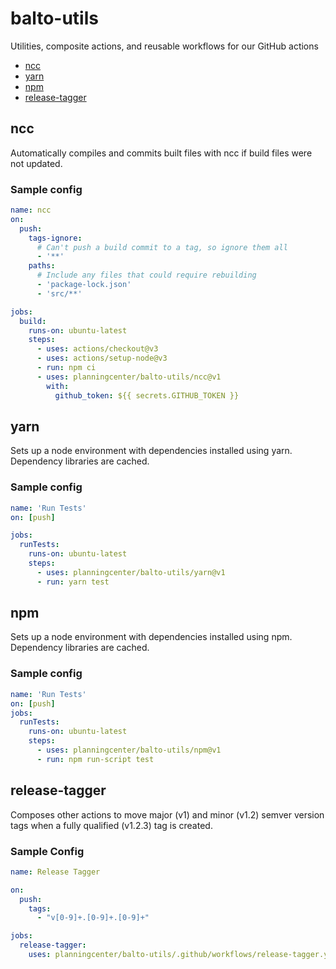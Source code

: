 # balto-utils
Utilities, composite actions, and reusable workflows for our GitHub actions

- [ncc](#ncc)
- [yarn](#yarn)
- [npm](#npm)
- [release-tagger](#release-tagger)

## ncc

Automatically compiles and commits built files with ncc if build files were not
updated.

### Sample config

```yml
name: ncc
on:
  push:
    tags-ignore:
      # Can't push a build commit to a tag, so ignore them all
      - '**'
    paths:
      # Include any files that could require rebuilding
      - 'package-lock.json'
      - 'src/**'

jobs:
  build:
    runs-on: ubuntu-latest
    steps:
      - uses: actions/checkout@v3
      - uses: actions/setup-node@v3
      - run: npm ci
      - uses: planningcenter/balto-utils/ncc@v1
        with:
          github_token: ${{ secrets.GITHUB_TOKEN }}
```

## yarn

Sets up a node environment with dependencies installed using yarn. Dependency libraries
are cached.

### Sample config

```yml
name: 'Run Tests'
on: [push]

jobs:
  runTests:
    runs-on: ubuntu-latest
    steps:
      - uses: planningcenter/balto-utils/yarn@v1
      - run: yarn test
```

## npm

Sets up a node environment with dependencies installed using npm. Dependency libraries
are cached.

### Sample config

```yml
name: 'Run Tests'
on: [push]
jobs:
  runTests:
    runs-on: ubuntu-latest
    steps:
      - uses: planningcenter/balto-utils/npm@v1
      - run: npm run-script test
```

## release-tagger

Composes other actions to move major (v1) and minor (v1.2) semver version tags
when a fully qualified (v1.2.3) tag is created.

### Sample Config

```yml
name: Release Tagger

on:
  push:
    tags:
      - "v[0-9]+.[0-9]+.[0-9]+"

jobs:
  release-tagger:
    uses: planningcenter/balto-utils/.github/workflows/release-tagger.yml@v1
```
